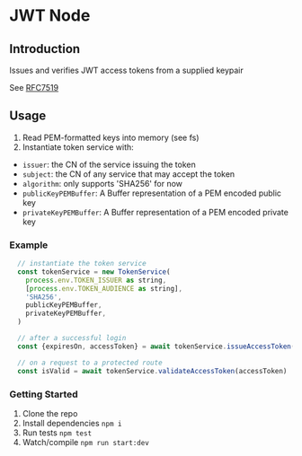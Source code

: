 # JWT Node

## Introduction

Issues and verifies JWT access tokens from a supplied keypair

See [RFC7519](https://datatracker.ietf.org/doc/html/rfc7519#section-4.1.3)

## Usage

1. Read PEM-formatted keys into memory (see fs)
2. Instantiate token service with:

* `issuer`: the CN of the service issuing the token
* `subject`: the CN of any service that may accept the token
* `algorithm`: only supports 'SHA256' for now
* `publicKeyPEMBuffer`: A Buffer representation of a PEM encoded public key
* `privateKeyPEMBuffer`: A Buffer representation of a PEM encoded private key

### Example

  ```javascript
    // instantiate the token service
    const tokenService = new TokenService(
      process.env.TOKEN_ISSUER as string,
      [process.env.TOKEN_AUDIENCE as string],
      'SHA256',
      publicKeyPEMBuffer,
      privateKeyPEMBuffer,
    )
  ```

  ```javascript
    // after a successful login
    const {expiresOn, accessToken} = await tokenService.issueAccessToken(user.id)
  ```

  ```javascript
    // on a request to a protected route
    const isValid = await tokenService.validateAccessToken(accessToken)
  ```

### Getting Started

  1. Clone the repo
  2. Install dependencies `npm i`
  3. Run tests `npm test`
  4. Watch/compile `npm run start:dev`
